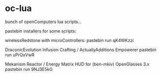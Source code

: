 # oc-lua
bunch of openComputers lua scripts...

pastebin installers for some scripts:

wirelessRedstone with microControllers:
pastebin run qK4WKzzi

DraconicEvolution Infusion Crafting / ActuallyAdditions Empowerer
pastebin run uPrQxVwR

Mekanism Reactor / Energy Matrix HUD for (ben-mkiv) OpenGlasses 3.x
pastebin run 9NJ3E5kG
